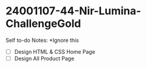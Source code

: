 ﻿# 24001107-44-Nir-Lumina-ChallengeGold

Self to-do Notes: \*Ignore this

- [ ] Design HTML & CSS Home Page
- [ ] Design All Product Page
